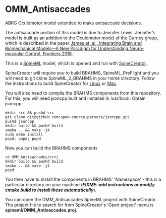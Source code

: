 # OMM_Antisaccades
ABRG Oculomotor model extended to make antisaccade decisions.

The antisaccade portion of this model is due to Jennifer Lewis. Jennifer's model is built as an addition to the Oculomotor model of the Gurney group, which is described in the paper [James et. al., Integrating Brain and Biomechanical Models—A New Paradigm for Understanding Neuro-muscular Control, Frontiers 2018](https://www.frontiersin.org/articles/10.3389/fnins.2018.00039/full).

This is a [SpineML](http://spineml.github.io) model, which is opened and run with [SpineCreator](http://spineml.github.io/spinecreator/).

SpineCreator will require you to build BRAHMS, SpineML_PreFlight and you will need to git clone SpineML_2_BRAHMS in your home directory. Follow the instructions to build SpineCreator for [Linux](http://spineml.github.io/spinecreator/sourcelin/) or [Mac](http://spineml.github.io/spinecreator/source/).

You will also need to compile the BRAHMS components from this repository. For this, you will need jsoncpp built and installed in /usr/local. Obtain jsoncpp:
```
mkdir src && pushd src
git clone git@github.com:open-source-parsers/jsoncpp.git
pushd jsoncpp
mkdir build && pushd build
cmake .. && make -j4
sudo make install
popd; popd; popd
```
Now you can build the BRAHMS components
```
cd OMM_Antisaccades/c++/
mkdir build && pushd build
cmake .. && make -j4
popd
```
You then have to install the components in BRAHMS' 'Namespace' - this is a particular directory on your machine (***FIXME: add instructions or modify cmake build to install these automatically***).

You can open the OMM_Antisaccades SpineML project with SpineCreator. The project file to search for from SpineCreator's 'Open project' menu is **spineml/OMM_Antisaccades.proj**.
